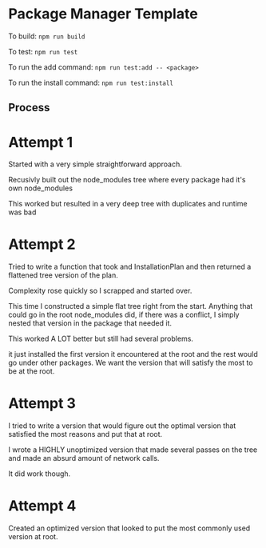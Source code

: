 # Package Manager Template

To build: `npm run build`

To test: `npm run test`

To run the add command: `npm run test:add -- <package>`

To run the install command: `npm run test:install`

## Process

# Attempt 1

Started with a very simple straightforward approach.

Recusivly built out the node_modules tree where every package had it's own node_modules

This worked but resulted in a very deep tree with duplicates and runtime was bad

# Attempt 2

Tried to write a function that took and InstallationPlan and then returned a flattened tree version of the plan. 

Complexity rose quickly so I scrapped and started over. 

This time I constructed a simple flat tree right from the start. Anything that could go in the root node_modules did, if there was a conflict, I simply nested that version in the package that needed it.

This worked A LOT better but still had several problems.

it just installed the first version it encountered at the root and the rest would go under other packages. 
We want the version that will satisfy the most to be at the root. 

# Attempt 3

I tried to write a version that would figure out the optimal version that satisfied the most reasons and put that at root.

I wrote a HIGHLY unoptimized version that made several passes on the tree and made an absurd amount of network calls. 

It did work though.

# Attempt 4

Created an optimized version that looked to put the most commonly used version at root.

